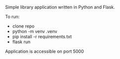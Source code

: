 Simple library application written in Python and Flask.

To run:
- clone repo
- python -m venv .venv
- pip install -r requirements.txt
- flask run

Application is accessible on port 5000
